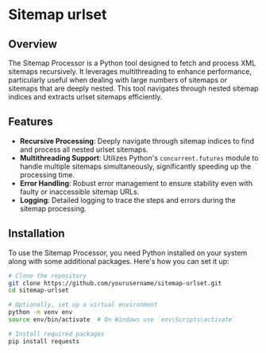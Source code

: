 # Sitemap urlset

## Overview
The Sitemap Processor is a Python tool designed to fetch and process XML sitemaps recursively. It leverages multithreading to enhance performance, particularly useful when dealing with large numbers of sitemaps or sitemaps that are deeply nested. This tool navigates through nested sitemap indices and extracts urlset sitemaps efficiently.

## Features
- **Recursive Processing**: Deeply navigate through sitemap indices to find and process all nested urlset sitemaps.
- **Multithreading Support**: Utilizes Python's `concurrent.futures` module to handle multiple sitemaps simultaneously, significantly speeding up the processing time.
- **Error Handling**: Robust error management to ensure stability even with faulty or inaccessible sitemap URLs.
- **Logging**: Detailed logging to trace the steps and errors during the sitemap processing.

## Installation
To use the Sitemap Processor, you need Python installed on your system along with some additional packages. Here's how you can set it up:

```bash
# Clone the repository
git clone https://github.com/yourusername/sitemap-urlset.git
cd sitemap-urlset

# Optionally, set up a virtual environment
python -m venv env
source env/bin/activate  # On Windows use `env\Scripts\activate`

# Install required packages
pip install requests
